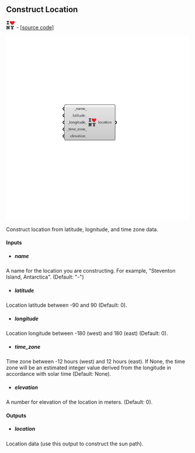 ## Construct Location
![](../../images/icons/Construct_Location.png) - [[source code]](https://github.com/ladybug-tools/ladybug-grasshopper/blob/master/ladybug_grasshopper/src//LB%20Construct%20Location.py)

![](../../images/components/Construct_Location.png)

Construct location from latitude, lognitude, and time zone data.
 



#### Inputs
* ##### name 
A name for the location you are constructing. For example, "Steventon Island, Antarctica". (Default: "-") 
* ##### latitude 
Location latitude between -90 and 90 (Default: 0). 
* ##### longitude 
Location longitude between -180 (west) and 180 (east) (Default: 0). 
* ##### time_zone 
Time zone between -12 hours (west) and 12 hours (east). If None, the time zone will be an estimated integer value derived from the longitude in accordance with solar time (Default: None). 
* ##### elevation 
A number for elevation of the location in meters. (Default: 0). 

#### Outputs
* ##### location
Location data (use this output to construct the sun path). 